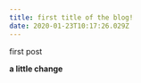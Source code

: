 ```yaml
---
title: first title of the blog!
date: 2020-01-23T10:17:26.029Z
---
```

first post

**a little change**
